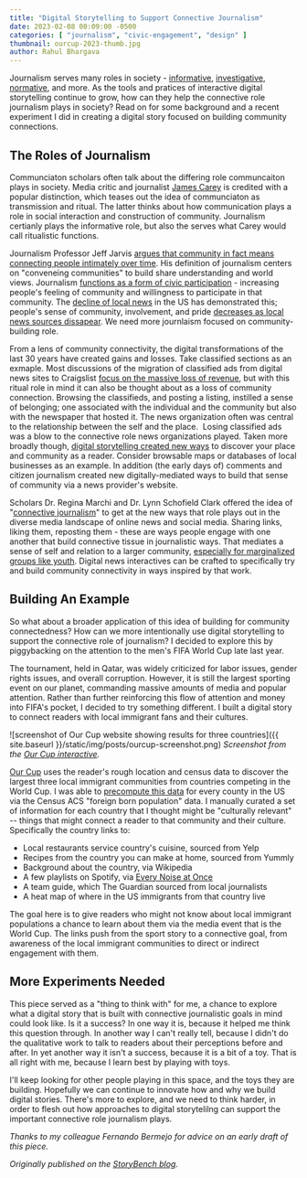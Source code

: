 ```yaml
---
title: "Digital Storytelling to Support Connective Journalism"
date: 2023-02-08 00:09:00 -0500
categories: [ "journalism", "civic-engagement", "design" ]
thumbnail: ourcup-2023-thumb.jpg
author: Rahul Bhargava
---
```


Journalism serves many roles in society - [informative](https://www.americanpressinstitute.org/journalism-essentials/what-is-journalism/purpose-journalism/), [investigative](https://gijn.org/investigative-journalism-defining-the-craft/), [normative](https://www.washingtonpost.com/made-by-history/2022/07/14/journalism-has-long-conflated-objectivity-with-white-perspectives/), and more. As the tools and pratices of interactive digital storytelling continue to grow, how can they help the connective  role journalism plays in society? Read on for some background and a recent experiment I did in creating a digital story focused on building community connections.

## The Roles of Journalism

Communciaton scholars often talk about the differing role communcaiton plays in society. Media critic and journalist [James Carey](https://www.routledge.com/Communication-as-Culture-Revised-Edition-Essays-on-Media-and-Society/Carey/p/book/9780415989763) is credited with a popular distinction, which teases out the idea of communciaton as transmission and ritual. The latter thinks about how communication plays a role in social interaction and construction of community. Journalism certianly plays the informative role, but also the serves what Carey would call ritualistic functions.

Journalism Professor Jeff Jarvis [argues that community in fact means connecting people intimately over time](https://medium.com/whither-news/what-makes-a-community-8f7863c7be63). His definition of journalism centers on "conveneing communities" to build share understanding and world views. Journalism [functions as a form of civic participation](https://academic.oup.com/ct/article/29/1/24/5060325) - increasing people's feeling of community and willingness to participate in that community. The [decline of local news](https://forum-network.org/lectures/decline-local-news-and-rise-polarization/) in the US has demonstrated this; people's sense of community, involvement, and pride [decreases as local news sources dissapear](https://journals.sagepub.com/doi/full/10.1177/1464884920957885). We need more journlaism focused on community-building role.

From a lens of community connectivity, the digital transformations of the last 30 years have created gains and losses. Take classified sections as an exmaple. Most discussions of the migration of classified ads from digital news sites to Craigslist [focus on the massive loss of revenue](https://papers.ssrn.com/sol3/papers.cfm?abstract_id=3846243), but with this ritual role in mind it can also be thought about as a loss of community connection. Browsing the classifieds, and posting a listing, instilled a sense of belonging; one associated with the individual and the community but also with the newspaper that hosted it. The news organization often was central to the relationship between the self and the place.  Losing classified ads was a blow to the connective role news organizations played. Taken more broadly though, [digital storytelling created new ways](https://www.forbes.com/sites/forbesagencycouncil/2018/01/04/how-community-media-and-digital-storytelling-can-affect-change/?sh=58a9ea6e7f4a) to discover your place and community as a reader. Consider browsable maps or databases of local businesses as an example. In addition (the early days of) comments and citizen journalism created new digitally-mediated ways to build that sense of community via a news provider's website.

Scholars Dr. Regina Marchi and Dr. Lynn Schofield Clark offered the idea of "[connective journalism](https://www.cambridge.org/core/books/abs/young-people-and-the-future-of-news/connective-journalism/FFAF74E69996ECB31980CF32E233D537)" to get at the new ways that role plays out in the diverse media landscape of online news and social media. Sharing links, liking them, reposting them - these are ways people engage with one another that build connective tissue in journalistic ways. That mediates a sense of self and relation to a larger community, [especially for marginalized groups like youth](https://comminfo.rutgers.edu/sites/default/files/Social-media-and-connective-journalism.pdf). Digital news interactives can be crafted to specifically try and build community connectivity in ways inspired by that work.

## Building An Example

So what about a broader application of this idea of building for community connectedness? How can we more intentionally use digital storytelling to support the connective role of journalism? I decided to explore this by piggybacking on the attention to the men's FIFA World Cup late last year.

The tournament, held in Qatar, was widely criticized for labor issues, gender rights issues, and overall corruption. However, it is still the largest sporting event on our planet, commanding massive amounts of media and popular attention. Rather than further reinforcing this flow of attention and money into FIFA's pocket, I decided to try something different. I built a digital story to connect readers with local immigrant fans and their cultures.

![screenshot of Our Cup website showing results for three countries]({{ site.baseurl }}/static/img/posts/ourcup-screenshot.png)
*Screenshot from the [Our Cup interactive](https://dataculture.northeastern.edu/ourcup/).*

[Our Cup](https://dataculture.northeastern.edu/ourcup/) uses the reader's rough location and census data to discover the largest three local immigrant communities from countries competing in the World Cup. I was able to [precompute this data](https://github.com/dataculturegroup/our-cup) for every county in the US via the Census ACS "foreign born population" data. I manually curated a set of information for each country that I thought might be "culturally relevant" -- things that might connect a reader to that community and their culture. Specifically the country links to:

- Local restaurants service country's cuisine, sourced from Yelp
- Recipes from the country you can make at home, sourced from Yummly
- Background about the country, via Wikipedia
- A few playlists on Spotify, via [Every Noise at Once](https://everynoise.com/countries.html)
- A team guide, which The Guardian sourced from local journalists
- A heat map of where in the US immigrants from that country live

The goal here is to give readers who might not know about local immigrant populations a chance to learn about them via the media event that is the World Cup. The links push from the sport story to a connective goal, from awareness of the local immigrant communities to direct or indirect engagement with them.

## More Experiments Needed

This piece served as a "thing to think with" for me, a chance to explore what a digital story that is built with connective journalistic goals in mind  could look like. Is it a success? In one way it is, because it helped me think this question through. In another way I can't really tell, because I didn't do the qualitative work to talk to readers about their perceptions before and after. In yet another way it isn't a success, because it is a bit of a toy. That is all right with me, because I learn best by playing with toys.

I'll keep looking for other people playing in this space, and the toys they are building. Hopefully we can continue to innovate how and why we build digital stories. There's more to explore, and we need to think harder, in order to flesh out how approaches to digital storytelilng can support the important connective role journalism plays.

_Thanks to my colleague Fernando Bermejo for advice on an early draft of this piece._

*Originally published on the [StoryBench blog](https://www.storybench.org/digital-storytelling-to-support-connective-journalism/).*
